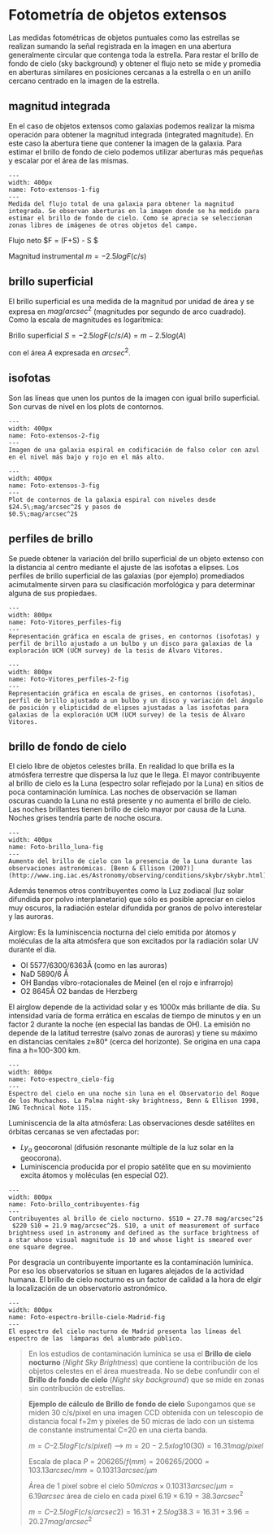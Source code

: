 
# Fotometría de objetos extensos
Las medidas fotométricas de objetos puntuales como las estrellas se realizan sumando la señal registrada en la imagen en una abertura generalmente circular que contenga toda la estrella. Para restar el brillo de fondo de cielo (sky background) y obtener el flujo neto se mide y promedia en aberturas similares en posiciones cercanas a la estrella o en un anillo cercano centrado en la imagen de la estrella. 

## magnitud integrada
En el caso de objetos extensos como galaxias podemos realizar la misma operación para obtener la magnitud integrada (integrated magnitude). En este caso la abertura tiene que contener la imagen de la galaxia. Para estimar el brillo de fondo de cielo podemos utilizar aberturas más pequeñas y escalar por el área de las mismas.

```{figure} /_static/lecture_specific/fotometria/foto_28_extensos.png
---
width: 400px
name: Foto-extensos-1-fig
---
Medida del flujo total de una galaxia para obtener la magnitud integrada. Se observan aberturas en la imagen donde se ha medido para estimar el brillo de fondo de cielo. Como se aprecia se seleccionan zonas libres de imágenes de otros objetos del campo.
```

Flujo neto   $F = (F+S) - S  $

Magnitud instrumental $m = -2.5 log F(c/s)$

## brillo superficial
El brillo superficial es una medida de la magnitud por unidad de área y se expresa en $mag/arcsec^2$ (magnitudes por segundo de arco cuadrado). Como la escala de magnitudes es logarítmica:

Brillo superficial  $S = -2.5 log F(c/s/A) = m -2.5 log(A)$

con el área $A$ expresada en $arcsec^2$.

## isofotas
Son las líneas que unen los puntos de la imagen con igual brillo superficial. Son curvas de nivel en los plots de contornos.

```{figure} /_static/lecture_specific/fotometria/foto_29_extensos_2.png
---
width: 400px
name: Foto-extensos-2-fig
---
Imagen de una galaxia espiral en codificación de falso color con azul en el nivel más bajo y rojo en el más alto.
```

```{figure} /_static/lecture_specific/fotometria/foto_30_extensos_3.png
---
width: 400px
name: Foto-extensos-3-fig
---
Plot de contornos de la galaxia espiral con niveles desde $24.5\;mag/arcsec^2$ y pasos de 
$0.5\;mag/arcsec^2$
```


## perfiles de brillo
Se puede obtener la variación del brillo superficial de un objeto extenso con la distancia al centro mediante el ajuste de las isofotas a elipses. Los perfiles de brillo superficial de las galaxias (por ejemplo) promediados acimutalmente sirven para su clasificación morfológica y para determinar alguna de sus propiedaes.

```{figure} /_static/lecture_specific/fotometria/foto_36_Vitores_perfiles.png
---
width: 800px
name: Foto-Vitores_perfiles-fig
---
Representación gráfica en escala de grises, en contornos (isofotas) y perfil de brillo ajustado a un bulbo y un disco para galaxias de la exploración UCM (UCM survey) de la tesis de Álvaro Vitores.
```
```{figure} /_static/lecture_specific/fotometria/foto_37_Vitores_perfiles_2.png
---
width: 800px
name: Foto-Vitores_perfiles-2-fig
---
Representación gráfica en escala de grises, en contornos (isofotas), perfil de brillo ajustado a un bulbo y un disco y variación del ángulo de posición y elipticidad de elipses ajustadas a las isofotas para galaxias de la exploración UCM (UCM survey) de la tesis de Álvaro Vitores.
```
## brillo de fondo de cielo
El cielo libre de objetos celestes brilla. En realidad lo que brilla es la atmósfera terrestre que dispersa la luz que le llega. El mayor contribuyente al brillo de cielo es la Luna (espectro solar reflejado por la Luna) en sitios de poca contaminación lumínica. Las noches de observación se llaman oscuras cuando la Luna no está presente y no aumenta el brillo de cielo. Las noches brillantes tienen brillo de cielo mayor por causa de la Luna. Noches grises tendría parte de noche oscura. 

```{figure} /_static/lecture_specific/fotometria/foto_34_Brillo_luna.png
---
width: 400px
name: Foto-brillo_luna-fig
---
Aumento del brillo de cielo con la presencia de la Luna durante las observaciones astronómicas. [Benn & Ellison (2007)](http://www.ing.iac.es/Astronomy/observing/conditions/skybr/skybr.html).
```

Además tenemos otros contribuyentes como la Luz zodiacal (luz solar difundida por polvo interplanetario) que sólo es posible apreciar en cielos muy oscuros, la radiación estelar difundida por granos de polvo interestelar y las auroras.

Airglow: Es la luminiscencia nocturna del cielo emitida por átomos y moléculas de la alta atmósfera que son excitados por la radiación solar UV durante el día.
- OI 5577/6300/6363Å  (como en las auroras)
- NaD 5890/6 Å 
- OH Bandas vibro-rotacionales de Meinel (en el rojo e infrarrojo)
- O2 8645Å 	O2 bandas de Herzberg

El airglow depende de la actividad solar y es 1000x más brillante de día. Su intensidad varía de forma errática en escalas de tiempo de minutos y en un factor 2 durante la noche (en especial las bandas de OH). La emisión no depende de la latitud terrestre (salvo zonas de auroras) y tiene su máximo en distancias cenitales z≈80° (cerca del horizonte). Se origina en una capa fina a h=100-300 km.

```{figure} /_static/lecture_specific/fotometria/foto_31_espectro_cielo_oscuro.png
---
width: 800px
name: Foto-espectro_cielo-fig
---
Espectro del cielo en una noche sin luna en el Observatorio del Roque de los Muchachos. La Palma night-sky brightness, Benn & Ellison 1998, ING Technical Note 115.
```

Luminiscencia de la alta atmósfera: Las observaciones desde satélites en órbitas cercanas se ven afectadas por:
- $Ly_\alpha$ geocoronal (difusión resonante múltiple de la luz solar en la geocorona).
- Luminiscencia producida por el propio satélite que en su movimiento excita átomos y moléculas (en especial O2).



```{figure} /_static/lecture_specific/fotometria/foto_32_brillo_contribuyentes.png
---
width: 800px
name: Foto-brillo_contribuyentes-fig
---
Contribuyentes al brillo de cielo nocturno. $S10 = 27.78 mag/arcsec^2$
 $220 S10 = 21.9 mag/arcsec^2$. S10, a unit of measurement of surface brightness used in astronomy and defined as the surface brightness of a star whose visual magnitude is 10 and whose light is smeared over one square degree.
```

Por desgracia un contribuyente importante es la contaminación lumínica. Por eso los observatorios se situan en lugares alejados de la actividad humana. El brillo de cielo nocturno es un factor de calidad a la hora de elgir la localización de un observatorio astronómico.

```{figure} /_static/lecture_specific/fotometria/foto_33_sand_Madrid.png
---
width: 800px
name: Foto-espectro-brillo-cielo-Madrid-fig
---
El espectro del cielo nocturno de Madrid presenta las líneas del espectro de las  lámparas del alumbrado público.
```

> En los estudios de contaminación lumínica se usa el **Brillo de cielo nocturno** (*Night Sky Brightness*) que contiene la contribución de los objetos celestes en el área muestreada. No se debe confundir con el **Brillo de fondo de cielo** (*Night sky background*) que se mide en zonas sin contribución de estrellas.

>**Ejemplo de cálculo de Brillo de fondo de cielo**
Supongamos que se miden 30 c/s/pixel en una imagen CCD  obtenida con un telescopio de distancia focal f=2m y píxeles de 50 micras de lado con un sistema de constante instrumental C=20 en una cierta banda.
>
>$m = C – 2.5 log F(c/s/pixel)$   -->  $m = 20 -  2.5 x log10(30) = 16.31 mag/pixel$
>
> Escala de placa $P = 206265 / f(mm) = 206265 / 2000 = 103.13 arcsec/mm = 0.10313 arcsec/\mu m$
>
>Área de 1 pixel sobre el cielo    $50 micras \times 0.10313 arcsec/\mu m = 6.19 arcsec$
área de cielo en cada pixel                $6.19 \times 6.19 = 38.3 arcsec^2$
>
> $m = C – 2.5 log F(c/s/arcsec2) =16.31 + 2.5 log 38.3 = 16.31 + 3.96 = 20.27 mag/arcsec^2$  

